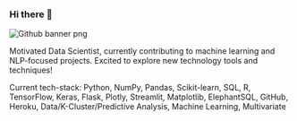 ### Hi there 👋
![Github banner png](https://user-images.githubusercontent.com/121974566/225435977-fa7d65bf-aa0c-4647-be51-b88436cb06d5.png)

Motivated Data Scientist, currently contributing to machine learning and NLP-focused projects. Excited to explore new technology tools and techniques! 

Current tech-stack: Python, NumPy, Pandas, Scikit-learn, SQL, R, TensorFlow, Keras, Flask, Plotly, Streamlit, Matplotlib, ElephantSQL, GitHub, Heroku, Data/K-Cluster/Predictive Analysis, Machine Learning, Multivariate

<!--
**jwoodx5/jwoodx5** is a ✨ _special_ ✨ repository because its `README.md` (this file) appears on your GitHub profile.

Here are some ideas to get you started:

- 🔭 I’m currently working on ...
- 🌱 I’m currently learning ...
- 👯 I’m looking to collaborate on ...
- 🤔 I’m looking for help with ...
- 💬 Ask me about ...
- 📫 How to reach me: ...
- 😄 Pronouns: ...
- ⚡ Fun fact: ...
-->
